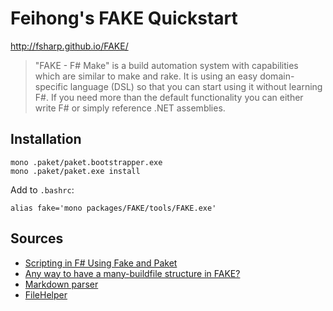 # Feihong's FAKE Quickstart

http://fsharp.github.io/FAKE/

> "FAKE - F# Make" is a build automation system with capabilities which are similar to make and rake. It is using an easy domain-specific language (DSL) so that you can start using it without learning F#. If you need more than the default functionality you can either write F# or simply reference .NET assemblies.

## Installation

```
mono .paket/paket.bootstrapper.exe
mono .paket/paket.exe install
```

Add to `.bashrc`:

`alias fake='mono packages/FAKE/tools/FAKE.exe'`

## Sources

- [Scripting in F# Using Fake and Paket](https://www.infoq.com/news/2016/12/fsharp-scripting-fake-paket)
- [Any way to have a many-buildfile structure in FAKE?](http://stackoverflow.com/questions/20319061/any-way-to-have-a-many-buildfile-structure-in-fake)
- [Markdown parser](https://tpetricek.github.io/FSharp.Formatting/markdown.html)
- [FileHelper](http://fsharp.github.io/FAKE/apidocs/fake-filehelper.html)

